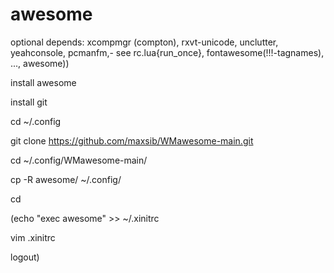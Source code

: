 # awesome 
optional depends: xcompmgr (compton), rxvt-unicode, unclutter, yeahconsole, pcmanfm,- see rc.lua{run_once}, fontawesome(!!!-tagnames), ..., awesome))

install awesome

install git

cd ~/.config

git clone https://github.com/maxsib/WMawesome-main.git

cd ~/.config/WMawesome-main/

cp -R awesome/ ~/.config/

cd

(echo "exec awesome" >> ~/.xinitrc

vim .xinitrc

logout)
